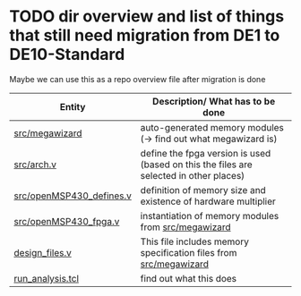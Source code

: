 # TODO dir overview and list of things that still need migration from DE1 to DE10-Standard
Maybe we can use this as a repo overview file after migration is done

| Entity | Description/ What has to be done |
| ------ | -------------------------------- |
| [src/megawizard](src/megawizard) | auto-generated memory modules (-> find out what megawizard is) |
| [src/arch.v](src/arch.v) | define the fpga version is used (based on this the files are selected in other places) |
| [src/openMSP430_defines.v](src/openMSP430_defines.v) | definition of memory size and existence of hardware multiplier |
| [src/openMSP430_fpga.v](src/openMSP430_fpga.v) | instantiation of memory modules from [src/megawizard](src/megawizard) |
| [design_files.v](design_files.v) | This file includes memory specification files from [src/megawizard](src/megawizard) |
| [run_analysis.tcl](run_analysis.tcl) | find out what this does |

